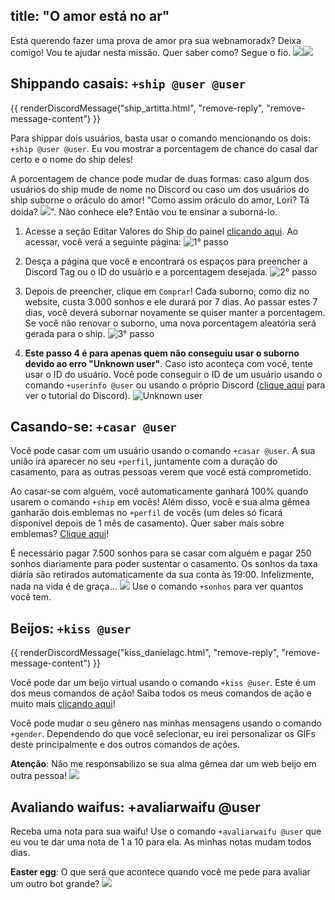 title: "O amor está no ar"
---
Está querendo fazer uma prova de amor pra sua webnamoradx? Deixa comigo! Vou te ajudar nesta missão. Quer saber como? Segue o fio. <img src="https://cdn.discordapp.com/emojis/728722208825802873.png?v=1" class="inline-emoji"><img src="https://cdn.discordapp.com/emojis/728722238924128257.png?v=1" class="inline-emoji">

## Shippando casais: `+ship @user @user`
{{ renderDiscordMessage("ship_artitta.html", "remove-reply", "remove-message-content") }}

Para shippar dois usuários, basta usar o comando mencionando os dois: `+ship @user @user`. Eu vou mostrar a porcentagem de chance do casal dar certo e o nome do ship deles! 

A porcentagem de chance pode mudar de duas formas: caso algum dos usuários do ship mude de nome no Discord ou caso um dos usuários do ship suborne o oráculo do amor! "Como assim oráculo do amor, Lori? Tá doida? <img src="https://cdn.discordapp.com/emojis/592037845229633572.png?v=1" class="inline-emoji">". Não conhece ele? Então vou te ensinar a suborná-lo.

1. Acesse a seção Editar Valores do Ship do painel [clicando aqui](/user/@me/dashboard/ship-effects). Ao acessar, você verá a seguinte página:
![1° passo](https://cdn.discordapp.com/attachments/358774895850815488/798989321403236383/unknown.png)

2. Desça a página que você e encontrará os espaços para preencher a Discord Tag ou o ID do usuário e a porcentagem desejada.
![2° passo](https://cdn.discordapp.com/attachments/358774895850815488/798993670492782652/unknown.png)

3. Depois de preencher, clique em `Comprar`! Cada suborno, como diz no website, custa 3.000 sonhos e ele durará por 7 dias. Ao passar estes 7 dias, você deverá subornar novamente se quiser manter a porcentagem. Se você não renovar o suborno, uma nova porcentagem aleatória será gerada para o ship.
![3° passo](https://cdn.discordapp.com/attachments/358774895850815488/798994094469677086/unknown.png)

4. **Este passo 4 é para apenas quem não conseguiu usar o suborno devido ao erro "Unknown user"**. Caso isto aconteça com você, tente usar o ID do usuário. Você pode conseguir o ID de um usuário usando o comando `+userinfo @user` ou usando o próprio Discord ([clique aqui](https://support.discord.com/hc/pt-br/articles/206346498-Onde-posso-encontrar-minhas-IDs-de-Usu%C3%A1rio-Servidor-Mensagem-) para ver o tutorial do Discord).
![Unknown user](https://cdn.discordapp.com/attachments/358774895850815488/798989635128131625/unknown.png)

## Casando-se: `+casar @user`
Você pode casar com um usuário usando o comando `+casar @user`. A sua união irá aparecer no seu `+perfil`, juntamente com a duração do casamento, para as outras pessoas verem que você está comprometido.

Ao casar-se com alguém, você automaticamente ganhará 100% quando usarem o comando `+ship` em vocês! Além disso, você e sua alma gêmea ganharão dois emblemas no `+perfil` de vocês (um deles só ficará disponível depois de 1 mês de casamento). Quer saber mais sobre emblemas? [Clique aqui](/extras/faq-loritta/profile-badges-meanings)!

É necessário pagar 7.500 sonhos para se casar com alguém e pagar 250 sonhos diariamente para poder sustentar o casamento. Os sonhos da taxa diária são retirados automaticamente da sua conta às 19:00. Infelizmente, nada na vida é de graça... <img src="https://cdn.discordapp.com/emojis/626942886251855872.png?v=1" class="inline-emoji"> Use o comando `+sonhos` para ver quantos você tem.

## Beijos: `+kiss @user`
{{ renderDiscordMessage("kiss_danielagc.html", "remove-reply", "remove-message-content") }}

Você pode dar um beijo virtual usando o comando `+kiss @user`. Este é um dos meus comandos de ação! Saiba todos os meus comandos de ação e muito mais [clicando aqui](/commands)! 

Você pode mudar o seu gênero nas minhas mensagens usando o comando `+gender`. Dependendo do que você selecionar, eu irei personalizar os GIFs deste principalmente e dos outros comandos de ações.

**Atenção**: Não me responsabilizo se sua alma gêmea dar um web beijo em outra pessoa! <img src="https://cdn.discordapp.com/emojis/732706868224327702.png?v=1" class="inline-emoji">

## Avaliando waifus: +avaliarwaifu @user
Receba uma nota para sua waifu! Use o comando `+avaliarwaifu @user` que eu vou te dar uma nota de 1 a 10 para ela. As minhas notas mudam todos dias.

**Easter egg**: O que será que acontece quando você me pede para avaliar um outro bot grande? <img src="https://cdn.discordapp.com/emojis/515329403140702228.gif?v=1" class="inline-emoji">
